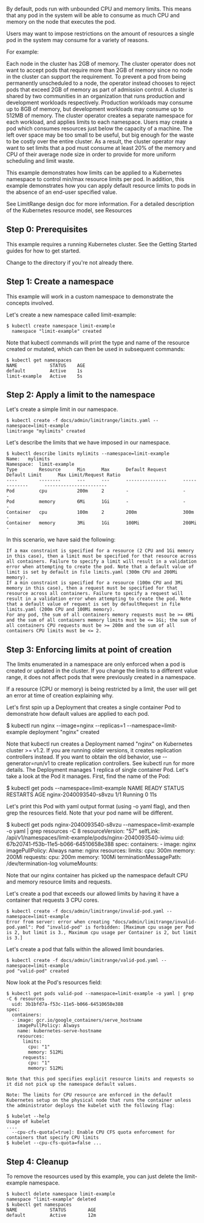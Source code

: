 By default, pods run with unbounded CPU and memory limits. This means that any pod in the system will be able to consume as much CPU and memory on the node that executes the pod.

Users may want to impose restrictions on the amount of resources a single pod in the system may consume for a variety of reasons.

For example:

  Each node in the cluster has 2GB of memory. The cluster operator does not want to accept pods that require more than 2GB of memory since no node in the cluster can support the requirement. To prevent a pod from being permanently unscheduled to a node, the operator instead chooses to reject pods that exceed 2GB of memory as part of admission control.
  A cluster is shared by two communities in an organization that runs production and development workloads respectively. Production workloads may consume up to 8GB of memory, but development workloads may consume up to 512MB of memory. The cluster operator creates a separate namespace for each workload, and applies limits to each namespace.
  Users may create a pod which consumes resources just below the capacity of a machine. The left over space may be too small to be useful, but big enough for the waste to be costly over the entire cluster. As a result, the cluster operator may want to set limits that a pod must consume at least 20% of the memory and CPU of their average node size in order to provide for more uniform scheduling and limit waste.

This example demonstrates how limits can be applied to a Kubernetes namespace to control min/max resource limits per pod. In addition, this example demonstrates how you can apply default resource limits to pods in the absence of an end-user specified value.

See LimitRange design doc for more information. For a detailed description of the Kubernetes resource model, see Resources

## Step 0: Prerequisites

This example requires a running Kubernetes cluster. See the Getting Started guides for how to get started.

Change to the <kubernetes> directory if you're not already there.

## Step 1: Create a namespace

This example will work in a custom namespace to demonstrate the concepts involved.

Let's create a new namespace called limit-example:
    
    $ kubectl create namespace limit-example
      namespace "limit-example" created

Note that kubectl commands will print the type and name of the resource created or mutated, which can then be used in subsequent commands:

    $ kubectl get namespaces
    NAME            STATUS    AGE
    default         Active    1s
    limit-example   Active    5s

## Step 2: Apply a limit to the namespace

Let's create a simple limit in our namespace.

    $ kubectl create -f docs/admin/limitrange/limits.yaml --namespace=limit-example
    limitrange "mylimits" created

Let's describe the limits that we have imposed in our namespace.

    $ kubectl describe limits mylimits --namespace=limit-example
    Name:   mylimits
    Namespace:  limit-example
    Type        Resource      Min      Max      Default Request      Default Limit      Max Limit/Request Ratio
    ----        --------      ---      ---      ---------------      -------------      -----------------------
    Pod         cpu           200m     2        -                    -                  -
    Pod         memory        6Mi      1Gi      -                    -                  -
    Container   cpu           100m     2        200m                 300m               -
    Container   memory        3Mi      1Gi      100Mi                200Mi              -

In this scenario, we have said the following:

    If a max constraint is specified for a resource (2 CPU and 1Gi memory in this case), then a limit must be specified for that resource across all containers. Failure to specify a limit will result in a validation error when attempting to create the pod. Note that a default value of limit is set by default in file limits.yaml (300m CPU and 200Mi memory).
    If a min constraint is specified for a resource (100m CPU and 3Mi memory in this case), then a request must be specified for that resource across all containers. Failure to specify a request will result in a validation error when attempting to create the pod. Note that a default value of request is set by defaultRequest in file limits.yaml (200m CPU and 100Mi memory).
    For any pod, the sum of all containers memory requests must be >= 6Mi and the sum of all containers memory limits must be <= 1Gi; the sum of all containers CPU requests must be >= 200m and the sum of all containers CPU limits must be <= 2.

## Step 3: Enforcing limits at point of creation

The limits enumerated in a namespace are only enforced when a pod is created or updated in the cluster. If you change the limits to a different value range, it does not affect pods that were previously created in a namespace.

If a resource (CPU or memory) is being restricted by a limit, the user will get an error at time of creation explaining why.

Let's first spin up a Deployment that creates a single container Pod to demonstrate how default values are applied to each pod.

  $ kubectl run nginx --image=nginx --replicas=1 --namespace=limit-example
    deployment "nginx" created

Note that kubectl run creates a Deployment named "nginx" on Kubernetes cluster >= v1.2. If you are running older versions, it creates replication controllers instead. If you want to obtain the old behavior, use --generator=run/v1 to create replication controllers. See kubectl run for more details. The Deployment manages 1 replica of single container Pod. Let's take a look at the Pod it manages. First, find the name of the Pod:

  $ kubectl get pods --namespace=limit-example
  NAME                     READY     STATUS    RESTARTS   AGE
  nginx-2040093540-s8vzu   1/1       Running   0          11s

Let's print this Pod with yaml output format (using -o yaml flag), and then grep the resources field. Note that your pod name will be different.

  $ kubectl get pods nginx-2040093540-s8vzu --namespace=limit-example -o yaml | grep resources -C 8
    resourceVersion: "57"
      selfLink: /api/v1/namespaces/limit-example/pods/nginx-2040093540-ivimu
      uid: 67b20741-f53b-11e5-b066-64510658e388
    spec:
      containers:
      - image: nginx
        imagePullPolicy: Always
        name: nginx
        resources:
          limits:
            cpu: 300m
            memory: 200Mi
          requests:
            cpu: 200m
            memory: 100Mi
        terminationMessagePath: /dev/termination-log
        volumeMounts:

Note that our nginx container has picked up the namespace default CPU and memory resource limits and requests.

Let's create a pod that exceeds our allowed limits by having it have a container that requests 3 CPU cores.

    $ kubectl create -f docs/admin/limitrange/invalid-pod.yaml --namespace=limit-example
    Error from server: error when creating "docs/admin/limitrange/invalid-pod.yaml": Pod "invalid-pod" is forbidden: [Maximum cpu usage per Pod is 2, but limit is 3., Maximum cpu usage per Container is 2, but limit is 3.]

Let's create a pod that falls within the allowed limit boundaries.

    $ kubectl create -f docs/admin/limitrange/valid-pod.yaml --namespace=limit-example
    pod "valid-pod" created

Now look at the Pod's resources field:

    $ kubectl get pods valid-pod --namespace=limit-example -o yaml | grep -C 6 resources
      uid: 3b1bfd7a-f53c-11e5-b066-64510658e388
    spec:
      containers:
      - image: gcr.io/google_containers/serve_hostname
        imagePullPolicy: Always
        name: kubernetes-serve-hostname
        resources:
          limits:
            cpu: "1"
            memory: 512Mi
          requests:
            cpu: "1"
            memory: 512Mi

    Note that this pod specifies explicit resource limits and requests so it did not pick up the namespace default values.

    Note: The limits for CPU resource are enforced in the default Kubernetes setup on the physical node that runs the container unless the administrator deploys the kubelet with the following flag:

    $ kubelet --help
    Usage of kubelet
    ....
      --cpu-cfs-quota[=true]: Enable CPU CFS quota enforcement for containers that specify CPU limits
    $ kubelet --cpu-cfs-quota=false ...

## Step 4: Cleanup

To remove the resources used by this example, you can just delete the limit-example namespace.

    $ kubectl delete namespace limit-example
    namespace "limit-example" deleted
    $ kubectl get namespaces
    NAME            STATUS        AGE
    default         Active        12m
